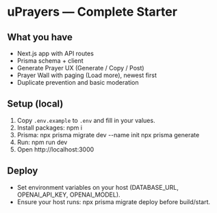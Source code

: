 # uPrayers — Complete Starter

## What you have
- Next.js app with API routes
- Prisma schema + client
- Generate Prayer UX (Generate / Copy / Post)
- Prayer Wall with paging (Load more), newest first
- Duplicate prevention and basic moderation

## Setup (local)
1) Copy `.env.example` to `.env` and fill in your values.
2) Install packages:
   npm i
3) Prisma:
   npx prisma migrate dev --name init
   npx prisma generate
4) Run:
   npm run dev
5) Open http://localhost:3000

## Deploy
- Set environment variables on your host (DATABASE_URL, OPENAI_API_KEY, OPENAI_MODEL).
- Ensure your host runs: npx prisma migrate deploy before build/start.

